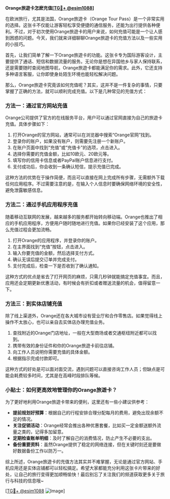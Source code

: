 **Orange旅遊卡怎麽充值[[TG💪+ @esim1088](https://t.me/s/esim1088)]**

在欧洲旅行，尤其是法国，Orange旅遊卡（Orange Tour Pass）是一个非常实用的选择。这张卡不仅能让游客轻松享受便捷的通信服务，还能为出行提供各种便利。不过，对于初次使用Orange旅遊卡的用户来说，如何充值可能是一个让人感到困惑的问题。今天，我们就来详细聊聊Orange旅遊卡的充值方法以及一些实用的小技巧。

首先，让我们简单了解一下Orange旅遊卡的功能。这张卡专为国际游客设计，主要提供了通话、短信和数据流量的服务。无论你是想在异国他乡与家人保持联系，还是需要随时查阅地图导航，Orange旅遊卡都能满足你的需求。此外，它还支持多种语言客服，让你即使身处陌生环境也能轻松解决问题。

那么，Orange旅遊卡究竟该如何充值呢？其实，这并不是一件复杂的事情，只要掌握了正确的方法，就可以顺利完成充值。以下是几种常见的充值方式：

### 方法一：通过官方网站充值

Orange公司提供了官方的在线服务平台，用户可以通过官网直接为自己的旅遊卡充值。具体步骤如下：

1. 打开Orange的官方网站，通常可以在浏览器中搜索“Orange官网”找到。
2. 登录你的账户，如果没有账户，则需要先注册一个新账户。
3. 在账户页面中找到“充值”或“充值卡”的选项，点击进入。
4. 选择你需要的充值金额，比如10欧元、20欧元等。
5. 填写你的信用卡信息或者PayPal账户信息进行支付。
6. 支付成功后，你会收到一条确认短信，提示充值已完成。

这种方法的优势在于操作简便，而且可以直接在网上完成所有步骤，无需额外下载任何应用程序。不过需要注意的是，在输入个人信息时要确保网络环境的安全性，避免泄露敏感信息。

### 方法二：通过手机应用程序充值

随着移动互联网的发展，越来越多的服务都开始转向移动端。Orange也推出了相应的手机应用程序，方便用户随时随地进行充值。如果你已经安装了这个应用，那么充值过程会更加流畅。

1. 打开Orange的应用程序，并登录你的账户。
2. 在主界面找到“充值”按钮，点击进入。
3. 输入你要充值的金额，然后选择支付方式。
4. 确认无误后提交订单并完成支付。
5. 支付完成后，检查一下是否收到了确认通知。

这种方式的优点是省去了打开网页的麻烦，只需几秒钟就能搞定充值事宜。而且，应用还会定期更新优惠活动，有时候会有折扣或者赠送流量的机会，值得留意一下。

### 方法三：到实体店铺充值

除了线上渠道外，Orange还在各大城市设有营业厅和合作零售店。如果觉得线上操作不太放心，也可以亲自去实体店办理充值业务。

1. 查找附近的Orange门店地址，一般在大型商场或者交通枢纽附近都可以找到。
2. 携带有效的身份证件和你的Orange旅遊卡前往店铺。
3. 向工作人员说明你需要充值的具体金额。
4. 根据指示完成付款即可。

这种方式的好处是可以面对面交流，遇到问题可以直接咨询工作人员；但缺点是可能会耗费较多时间，尤其是在高峰时段排队等候。

### 小贴士：如何更高效地管理你的Orange旅遊卡？

为了更好地利用Orange旅遊卡带来的便利，这里还有一些小建议供参考：

- **提前规划好预算**：根据自己的行程安排合理分配每月的费用，避免出现余额不足的情况。
- **关注促销活动**：Orange经常会推出各种优惠套餐，比如买一定金额送额外流量之类的，记得多加留意。
- **定期检查账单明细**：及时了解自己的消费情况，防止产生不必要的支出。
- **备份重要资料**：虽然Orange提供了稳定的网络连接，但在关键时刻还是要做好数据备份工作以防万一。

综上所述，Orange旅遊卡的充值方法其实并不难掌握，无论是通过官方网站、手机应用还是实体店铺都可以轻松搞定。希望大家都能充分利用这张卡片带来的好处，让自己的旅行变得更加顺畅愉快！最后别忘了关注我们的频道获取更多关于旅行与科技的信息哦~

[[TG💪+ @esim1088](https://t.me/s/esim1088) ![Image](https://i.postimg.cc/4NQfJmqS/Snipaste-2025-05-13-00-14-12.png)]